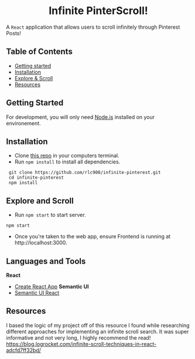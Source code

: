 <h1 align="center">Infinite PinterScroll!</h1>

A `React` application that allows users to scroll infinitely through Pinterest Posts!

## Table of Contents
- [Getting started](#getting-started)
- [Installation](#installation)
- [Explore & Scroll](#explore-and-scroll)
- [Resources](#resources)

## Getting Started
For development, you will only need [Node.js](https://nodejs.org/en/) installed on your environement.


## Installation
- Clone [this repo](https://github.com/rlc900/infinite-pinterest.git) in your computers terminal.
- Run `npm install` to install all dependencies.

```
 git clone https://github.com/rlc900/infinite-pinterest.git
 cd infinite-pinterest
 npm install
```

## Explore and Scroll
- Run `npm start` to start server.
 ```
npm start
```
- Once you're taken to the web app, ensure Frontend is running at http://localhost:3000.


## Languages and Tools
**React**
- [Create React App](https://reactjs.org/docs/create-a-new-react-app.html)
**Semantic UI**
- [Semantic UI React](https://react.semantic-ui.com/)

## Resources
I based the logic of my project off of this resource I found while researching different approaches for implementing an infinite scroll search. It was super informative and not very long, I highly recommend the read!
https://blog.logrocket.com/infinite-scroll-techniques-in-react-adcfd7ff32bd/
